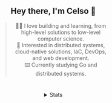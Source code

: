 <div align="center">

## Hey there, I'm Celso 🙂

<div style="max-width: 300px; ">

> 🧙‍♂️ I love building and learning, from high-level solutions to low-level computer science.<br>
> 🦉 Interested in distributed systems, cloud-native solutions, IaC, DevOps, and web development.<br>
> ⌨️ Currently studying Go and distributed systems.<br>

</div>

#

<details align="center">
<summary>Stats</summary>

<cr/>

<p style="text-align: center;">
<!--START_SECTION:waka-->

```txt
From: 26 October 2023 - To: 25 November 2023

Go                27 hrs 17 mins  ███████░░░░░░░░░░░░░░░░░░   28.53 %
Markdown          24 hrs 57 mins  ██████▓░░░░░░░░░░░░░░░░░░   26.10 %
YAML              6 hrs 33 mins   █▓░░░░░░░░░░░░░░░░░░░░░░░   06.85 %
TypeScript        6 hrs 16 mins   █▓░░░░░░░░░░░░░░░░░░░░░░░   06.56 %
swayconfig        5 hrs           █▒░░░░░░░░░░░░░░░░░░░░░░░   05.23 %
```

<!--END_SECTION:waka-->
</p>
  
<div>

<img src="http://github-readme-stats.vercel.app/api/top-langs/?username=celsobenedetti&layout=compact&custom_title=Languages&include_all_commits=true&count_private=true&langs_count=6&theme=transparent&bg_color=00000000" height="180em"/>
<img src="https://streak-stats.demolab.com?user=celsobenedetti&theme=transparent" height="180rem"/>

</div>

#

<a href="https://wakatime.com/@8a52c0fd-ec78-403a-81d0-07c674c564b3" title="Time coded since Jan 17 2022">
<img src="https://wakatime.com/badge/user/8a52c0fd-ec78-403a-81d0-07c674c564b3.svg" alt="Wakatime 2022" title="Time coded since Jan 17 2022" />
</a>

</details>

</div>
